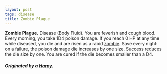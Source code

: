 ```yaml
---
layout: post
tags: disease
title: Zombie Plague
---
```


<span class="alchemy">**Zombie Plague.** Disease (Body Fluid). You are feverish and cough blood. Every morning, you take 1D4 poison damage. If you reach 0 HP at any time while diseased, you die and are risen as a rabid [zombie](/monsters/zombie). Save every night: on a failure, the poison damage die increases by one size. Success reduces the die size by one. You are cured if the die becomes smaller than a D4.</span>

##### Originated by a [Harpy](/monsters/zombie).
